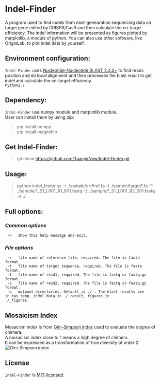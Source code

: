 # Indel-Finder  
A program used to find indels from next-genearation sequencing data on target gene edited by CRISPR/Cas9 and then calculate the on-target efficiency. The indel information will be presented as figures plotted by matplotlib, a module of python. You can also use other software, like OriginLab, to plot indel data by yourself. 

## Environment configuration:  
<code>Indel-Finder</code> uses [Nucleotide-Nucleotide BLAST 2.4.0+](https://blast.ncbi.nlm.nih.gov/Blast.cgi?CMD=Web&PAGE_TYPE=BlastDocs&DOC_TYPE=Download) to find reads position and do local alignment and then processes the blast result to get indel and calculate the on-target efficiency.  
<code>Python2.7</code>  


## Dependency:  
<code>Indel-Finder</code> use numpy module and matplotlib module.  
User can install them by using pip:

  > pip install numpy  
  > pip install matplotlib  

## Get Indel-Finder:  
> git clone https://github.com/TuanjieNew/Indel-Finder.git  

## Usage: 
>python indel_finder.py -r ./sample/crr5ref.fa -t ./sample/target1.fa -1 ./sample/1_S1_L001_R1_001.fastq -2 ./sample/1_S1_L001_R2_001.fastq -o ./    
 
## Full options:  
### *Common options*  
<code> -h &emsp;&emsp;show this help message and exit.</code>  
### *File options*  
<code> -r &emsp;&emsp;file name of reference file, required. The file is fasta format.</code>    
<code> -t &emsp;&emsp;file name of target sequence, required. The file is fasta format.</code>   
<code> -1 &emsp;&emsp;file name of read1, required. The file is fastq or fastq.gz format.</code>    
<code> -2 &emsp;&emsp;file name of read2, required. The file is fastq or fastq.gz format.</code>    
<code> -o &emsp;&emsp;outpout directories. Default is ./ . The blast results are in cas_temp, indel data in ./*_result, figures in ./*_figures.</code>  

## Mosaicism Index  

Mosacism index is from [Gini–Simpson index](https://en.wikipedia.org/wiki/Diversity_index) used to evaluate the degree of chimera.  
A mosacism index close to 1 means a high degree of chimera.  
It can be  expressed as a transformation of true diversity of order 2:  
![Gini-Simpson index](https://wikimedia.org/api/rest_v1/media/math/render/svg/cfe79cc21d7d7f882b22f2ef6660ba2461640246)


## License  
<code>Indel-Finder</code> is [MIT-licensed](https://github.com/TuanjieNew/Indel-Finder/blob/master/LICENSE).  
